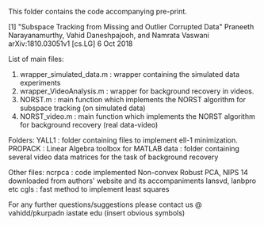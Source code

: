This folder contains the code accompanying pre-print.

[1] "Subspace Tracking from Missing and Outlier Corrupted Data"
     Praneeth Narayanamurthy, Vahid Daneshpajooh, and Namrata Vaswani
     arXiv:1810.03051v1 [cs.LG] 6 Oct 2018

List of main files:
1. wrapper_simulated_data.m : wrapper containing the simulated data experiments
2. wrapper_VideoAnalysis.m  : wrapper for background recovery in videos.
3. NORST.m       : main function which implements the NORST algorithm for subspace tracking (on simulated data)
4. NORST_video.m : main function which implements the NORST algorithm for background recovery (real data-video)

Folders:
YALL1 : folder containing files to implement ell-1 minimization.
PROPACK : Linear Algebra toolbox for MATLAB
data : folder containing several video data matrices for the task of background recovery

Other files:
ncrpca : code implemented Non-convex Robust PCA, NIPS 14 downloaded from authors' website and its accompaniments lansvd, lanbpro etc
cgls : fast method to implement least squares

For any further questions/suggestions please contact us @ vahidd/pkurpadn iastate edu (insert obvious symbols)